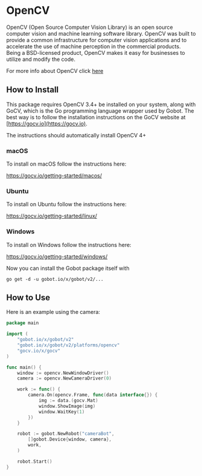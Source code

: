 # OpenCV

OpenCV (Open Source Computer Vision Library) is an open source computer vision and machine learning software library. OpenCV was built to provide a common infrastructure for computer vision applications and to accelerate the use of machine perception in the commercial products. Being a BSD-licensed product, OpenCV makes it easy for businesses to utilize and modify the code.

For more info about OpenCV click [here](http://opencv.org/)

## How to Install

This package requires OpenCV 3.4+ be installed on your system, along with GoCV, which is the Go programming language wrapper used by Gobot. The best way is to follow the installation instructions on the GoCV website at [https://gocv.io](https://gocv.io).

The instructions should automatically install OpenCV 4+

### macOS

To install on macOS follow the instructions here:

https://gocv.io/getting-started/macos/

### Ubuntu

To install on Ubuntu follow the instructions here:

https://gocv.io/getting-started/linux/

### Windows

To install on Windows follow the instructions here:

https://gocv.io/getting-started/windows/


Now you can install the Gobot package itself with

```
go get -d -u gobot.io/x/gobot/v2/...
```

## How to Use

Here is an example using the camera:

```go
package main

import (
	"gobot.io/x/gobot/v2"
	"gobot.io/x/gobot/v2/platforms/opencv"
	"gocv.io/x/gocv"
)

func main() {
	window := opencv.NewWindowDriver()
	camera := opencv.NewCameraDriver(0)

	work := func() {
		camera.On(opencv.Frame, func(data interface{}) {
			img := data.(gocv.Mat)
			window.ShowImage(img)
			window.WaitKey(1)
		})
	}

	robot := gobot.NewRobot("cameraBot",
		[]gobot.Device{window, camera},
		work,
	)

	robot.Start()
}
```
